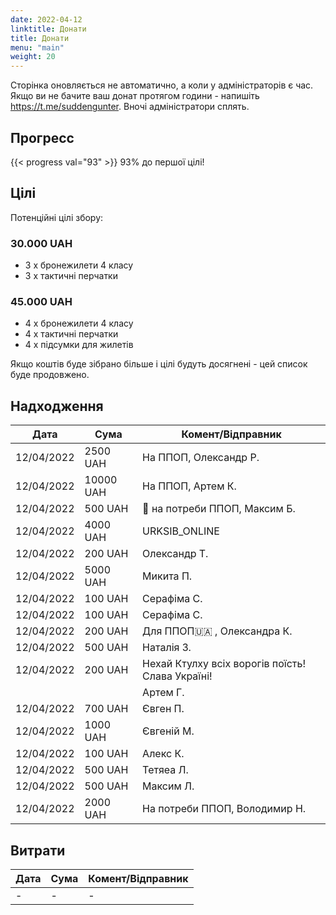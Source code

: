 ```yaml
---
date: 2022-04-12
linktitle: Донати
title: Донати
menu: "main"
weight: 20
---
```


Сторінка оновляється не автоматично, а коли у адміністраторів є чаc. Якщо ви не бачите ваш донат протягом години - напишіть https://t.me/suddengunter. Вночі адміністратори сплять.

## Прогресс

{{< progress val="93" >}}
93% до першої цілі!

## Цілі

Потенційні цілі збору:

### 30.000 UAH

* 3 х бронежилети 4 класу
* 3 х тактичні перчатки

### 45.000 UAH

* 4 х бронежилети 4 класу
* 4 х тактичні перчатки
* 4 x підсумки для жилетів

Якщо коштів буде зібрано більше і цілі будуть досягнені - цей список буде продовжено.

## Надходження

| Дата | Сума | Комент/Відправник |
| ---- | ----- | ----- |
| 12/04/2022  | 2500 UAH   | На ППОП, Олександр Р.   |
| 12/04/2022  | 10000 UAH   | На ППОП, Артем К.   |
| 12/04/2022  | 500 UAH   | 🚀 на потреби ППОП, Максим Б. |
| 12/04/2022  | 4000 UAH   | URKSIB_ONLINE |
| 12/04/2022  | 200 UAH   | Олександр Т. |
| 12/04/2022  | 5000 UAH   | Микита П. |
| 12/04/2022  | 100 UAH   | Серафіма С. |
| 12/04/2022  | 100 UAH   | Серафіма С. |
| 12/04/2022  | 200 UAH   | Для ППОП🇺🇦 , Олександра К. |
| 12/04/2022  | 500 UAH   | Наталія З. |
| 12/04/2022  | 200 UAH   | Нехай Ктулху всіх ворогів поїсть! Слава Україні! |
|    |     | Артем Г. |
| 12/04/2022  | 700 UAH   | Євген П. |
| 12/04/2022  | 1000 UAH   | Євгенiй М. |
| 12/04/2022  | 100 UAH   | Алекс К. |
| 12/04/2022  | 500 UAH   | Тетяеа Л. |
| 12/04/2022  | 500 UAH   | Максим Л. |
| 12/04/2022  | 2000 UAH   | На потреби ППОП, Володимир Н. |

## Витрати

| Дата | Сума | Комент/Відправник |
| ---- | ----- | ----- |
| -  | -   | -   |
